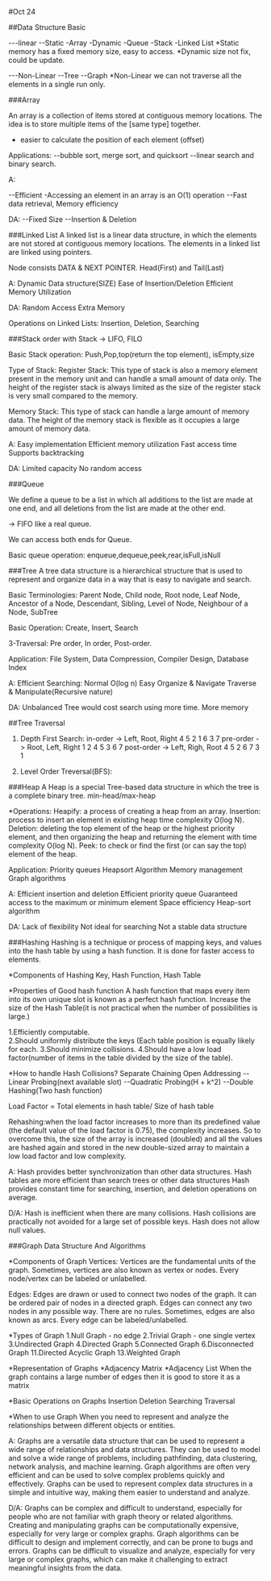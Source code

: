 #Oct 24

##Data Structure Basic

---linear
    --Static
        -Array
    -Dynamic
        -Queue
        -Stack
        -Linked List
*Static memory has a fixed memory size, easy to access.
*Dynamic size not fix, could be update.

---Non-Linear
    --Tree
    --Graph
*Non-Linear we can not traverse all the elements in a single run only.

###Array

An array is a collection of items stored at contiguous memory locations. 
The idea is to store multiple items of the [same type] together.
* easier to calculate the position of each element (offset)

Applications:
--bubble sort, merge sort, and quicksort
--linear search and binary search.

A:

--Efficient 
    -Accessing an element in an array is an O(1) operation
--Fast data retrieval, Memory efficiency

DA:
--Fixed Size
--Insertion & Deletion

###Linked List
A linked list is a linear data structure, in which the elements are not stored at contiguous memory locations. 
The elements in a linked list are linked using pointers.

Node consists DATA & NEXT POINTER.
Head(First) and Tail(Last)

A:
Dynamic Data structure(SIZE)
Ease of Insertion/Deletion
Efficient Memory Utilization

DA:
Random Access
Extra Memory

Operations on Linked Lists:
Insertion, Deletion, Searching

###Stack
order with Stack -> LIFO, FILO

Basic Stack operation:
Push,Pop,top(return the top element), isEmpty,size

Type of Stack:
Register Stack: This type of stack is also a memory element present in the memory unit and can handle a small amount of data only. 
The height of the register stack is always limited as the size of the register stack is very small compared to the memory.

Memory Stack: This type of stack can handle a large amount of memory data. 
The height of the memory stack is flexible as it occupies a large amount of memory data.

A:
Easy implementation
Efficient memory utilization
Fast access time 
Supports backtracking

DA:
Limited capacity
No random access

###Queue

We define a queue to be a list in which all additions to the list are made at one end, 
and all deletions from the list are made at the other end.

-> FIFO like a real queue.

We can access both ends for Queue.

Basic queue operation:
enqueue,dequeue,peek,rear,isFull,isNull


###Tree
A tree data structure is a hierarchical structure 
that is used to represent and organize data in a way that is easy to navigate and search.

Basic Terminologies:
Parent Node, Child node, Root node, Leaf Node, Ancestor of a Node,
Descendant, Sibling, Level of Node, Neighbour of a Node, SubTree

Basic Operation:
Create, Insert, Search

3-Traversal:
Pre order, In order, Post-order.

Application:
File System, Data Compression, Compiler Design, Database Index

A:
Efficient Searching: Normal O(log n)
Easy Organize & Navigate
Traverse & Manipulate(Recursive nature)

DA:
Unbalanced Tree would cost search using more time.
More memory

##Tree Traversal
1. Depth First Search:
    in-order -> Left, Root, Right    4 5 2 1 6 3 7
    pre-order -> Root, Left, Right   1 2 4 5 3 6 7
    post-order -> Left, Righ, Root   4 5 2 6 7 3 1
    
2. Level Order Treversal(BFS):
   
   
   
###Heap
A Heap is a special Tree-based data structure in which the tree is a complete binary tree.
min-head/max-heap

*Operations:
Heapify: a process of creating a heap from an array.
Insertion: process to insert an element in existing heap time complexity O(log N).
Deletion: deleting the top element of the heap or the highest priority element, and then organizing the heap and returning the element with time complexity O(log N).
Peek: to check or find the first (or can say the top) element of the heap.

Application:
Priority queues
Heapsort Algorithm
Memory management
Graph algorithms

A:
Efficient insertion and deletion
Efficient priority queue
Guaranteed access to the maximum or minimum element
Space efficiency
Heap-sort algorithm

DA:
Lack of flexibility
Not ideal for searching
Not a stable data structure

###Hashing
Hashing is a technique or process of mapping keys, and values into the hash table by using a hash function. 
It is done for faster access to elements.

*Components of Hashing
Key, Hash Function, Hash Table

*Properties of Good hash function
A hash function that maps every item into its own unique slot is known as a perfect hash function.
Increase the size of the Hash Table(it is not practical when the number of possibilities is large.)

1.Efficiently computable.  
2.Should uniformly distribute the keys (Each table position is equally likely for each.
3.Should minimize collisions.
4.Should have a low load factor(number of items in the table divided by the size of the table).


*How to handle Hash Collisions?
Separate Chaining
Open Addressing
 --Linear Probing(next available slot)
 --Quadratic Probing(H + k^2)
 --Double Hashing(Two hash function)
 
Load Factor = Total elements in hash table/ Size of hash table

Rehashing:when the load factor increases to more than its predefined value (the default value of the load factor is 0.75), the complexity increases. So to overcome this, the size of the array is increased (doubled) and all the values are hashed again and stored in the new double-sized array to 
maintain a low load factor and low complexity.

A:
Hash provides better synchronization than other data structures.
Hash tables are more efficient than search trees or other data structures
Hash provides constant time for searching, insertion, and deletion operations on average.

D/A:
Hash is inefficient when there are many collisions.
Hash collisions are practically not avoided for a large set of possible keys.
Hash does not allow null values. 


###Graph Data Structure And Algorithms

*Components of Graph
Vertices: Vertices are the fundamental units of the graph. Sometimes, vertices are also known as vertex or nodes. 
Every node/vertex can be labeled or unlabelled.

Edges: Edges are drawn or used to connect two nodes of the graph. It can be ordered pair of nodes in a directed graph. Edges can connect any two nodes in any possible way. There are no rules. 
Sometimes, edges are also known as arcs. Every edge can be labeled/unlabelled.

*Types of Graph
1.Null Graph - no edge
2.Trivial Graph - one single vertex
3.Undirected Graph
4.Directed Graph
5.Connected Graph
6.Disconnected Graph
11.Directed Acyclic Graph
13.Weighted Graph

*Representation of Graphs
    *Adjacency Matrix
    *Adjacency List
When the graph contains a large number of edges then it is good to store it as a matrix

*Basic Operations on Graphs
Insertion
Deletion
Searching
Traversal

*When to use Graph
When you need to represent and analyze the relationships between different objects or entities. 

A:
Graphs are a versatile data structure that can be used to represent a wide range of relationships and data structures.
They can be used to model and solve a wide range of problems, including pathfinding, data clustering, network analysis, and machine learning.
Graph algorithms are often very efficient and can be used to solve complex problems quickly and effectively.
Graphs can be used to represent complex data structures in a simple and intuitive way, making them easier to understand and analyze.

D/A:
Graphs can be complex and difficult to understand, especially for people who are not familiar with graph theory or related algorithms.
Creating and manipulating graphs can be computationally expensive, especially for very large or complex graphs.
Graph algorithms can be difficult to design and implement correctly, and can be prone to bugs and errors.
Graphs can be difficult to visualize and analyze, especially for very large or complex graphs, which can make it challenging to extract meaningful insights from the data.



